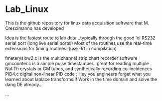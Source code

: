 Lab_Linux
=========

This is the github repository for linux data acquisition software that M. Crescimanno has developed


Idea is the fastest route to lab data...typically through the good 'ol RS232 serial port (long live serial ports!) 
Most of the routines use the real-time extensions for timing routines. (use -lrt in compilation) 


fmeteryslow2.c    is the multichannel strip chart recorder software 
gmcounter.c       is a simple pulse timestamper...great for reading multiple NaI:Th crystals or GM tubes, and synthetically recording co-incidences
PID4.c            digital non-linear PID code ; Hey you engineers forget what you learned about laplace transforms!!! Work in the time domain and solve the dang DE already... 




... 


